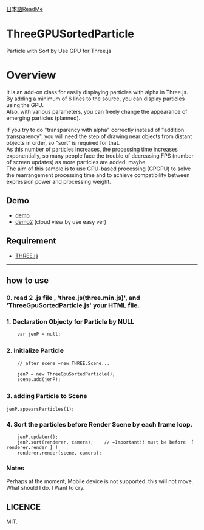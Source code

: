 [日本語ReadMe](README.jp.md)

# ThreeGPUSortedParticle
Particle with Sort by Use GPU for Three.js

# Overview

It is an add-on class for easily displaying particles with alpha in Three.js.  
By adding a minimum of 6 lines to the source, you can display particles using the GPU.  
Also, with various parameters, you can freely change the appearance of emerging particles (planned).  
  
If you try to do "transparency with alpha" correctly instead of "addition transparency", you will need the step of drawing near objects from distant objects in order, so "sort" is required for that.  
As this number of particles increases, the processing time increases exponentially, so many people face the trouble of decreasing FPS (number of screen updates) as more particles are added. maybe.  
The aim of this sample is to use GPU-based processing (GPGPU) to solve the rearrangement processing time and to achieve compatibility between expression power and processing weight.  

  
## Demo

* [demo](http://adrs2002.sakura.ne.jp/sandbox/particle2/sample/particleTest.html)
* [demo2](http://adrs2002.sakura.ne.jp/sandbox/particle2/sample/particleEasyTest.html)  (cloud view by use easy ver)


## Requirement
* [THREE.js](https://github.com/mrdoob/three.js/)

--------

## how to use

### 0. read 2 .js file , 'three.js(three.min.js)', and 'ThreeGpuSortedParticle.js' your HTML file.
  

### 1. Declaration Objecty for Particle by NULL

```
	var jenP = null;
```

### 2. Initialize Particle　

```
	// after scene =new THREE.Scene...
	
	jenP = new ThreeGpuSortedParticle();
	scene.add(jenP);

```

### 3. adding Particle to Scene　

	jenP.appearsParticles(1);


### 4. Sort the particles before Render Scene by each frame loop.

```
    jenP.updater();
    jenP.sort(renderer, camera);    // ←Important!! must be before  [ renderer.render ] !
    renderer.render(scene, camera);
```

### Notes

Perhaps at the moment, Mobile device is not supported. this will not move. What should I do. I Want to cry.


## LICENCE
 MIT.
